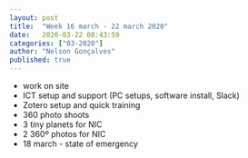 ```yaml
---
layout: post
title:  "Week 16 march - 22 march 2020"
date:   2020-03-22 08:43:59
categories: ["03-2020"]
author: "Nelson Gonçalves"
published: true
---
```


* work on site
* ICT setup and support (PC setups, software install, Slack)
* Zotero setup and quick training
* 360 photo shoots
* 3 tiny planets for NIC
* 2 360º photos for NIC
* 18 march - state of emergency
